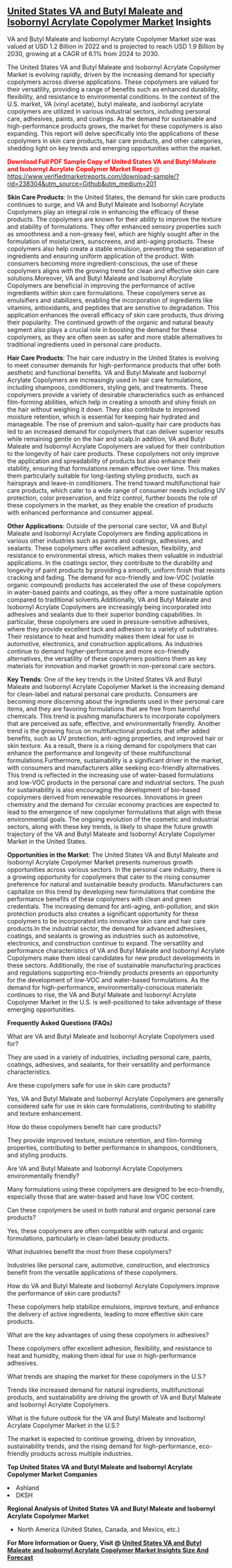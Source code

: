 <h2><a href="https://www.verifiedmarketreports.com/download-sample/?rid=238304&amp;utm_source=Github&amp;utm_medium=201" target="_blank">United States VA and Butyl Maleate and Isobornyl Acrylate Copolymer Market</a> Insights</h2><p>VA and Butyl Maleate and Isobornyl Acrylate Copolymer Market size was valued at USD 1.2 Billion in 2022 and is projected to reach USD 1.9 Billion by 2030, growing at a CAGR of 6.1% from 2024 to 2030.</p><p><p>The United States VA and Butyl Maleate and Isobornyl Acrylate Copolymer Market is evolving rapidly, driven by the increasing demand for specialty copolymers across diverse applications. These copolymers are valued for their versatility, providing a range of benefits such as enhanced durability, flexibility, and resistance to environmental conditions. In the context of the U.S. market, VA (vinyl acetate), butyl maleate, and isobornyl acrylate copolymers are utilized in various industrial sectors, including personal care, adhesives, paints, and coatings. As the demand for sustainable and high-performance products grows, the market for these copolymers is also expanding. This report will delve specifically into the applications of these copolymers in skin care products, hair care products, and other categories, shedding light on key trends and emerging opportunities within the market.<p><span class=""><span style="color: #ff0000;"><strong>Download Full PDF Sample Copy of United States VA and Butyl Maleate and Isobornyl Acrylate Copolymer Market Report</strong> @ </span><a href="https://www.verifiedmarketreports.com/download-sample/?rid=238304&amp;utm_source=Github&amp;utm_medium=201" target="_blank">https://www.verifiedmarketreports.com/download-sample/?rid=238304&amp;utm_source=Github&amp;utm_medium=201</a></span></p></p><p><strong>Skin Care Products</strong>: In the United States, the demand for skin care products continues to surge, and VA and Butyl Maleate and Isobornyl Acrylate Copolymers play an integral role in enhancing the efficacy of these products. The copolymers are known for their ability to improve the texture and stability of formulations. They offer enhanced sensory properties such as smoothness and a non-greasy feel, which are highly sought after in the formulation of moisturizers, sunscreens, and anti-aging products. These copolymers also help create a stable emulsion, preventing the separation of ingredients and ensuring uniform application of the product. With consumers becoming more ingredient-conscious, the use of these copolymers aligns with the growing trend for clean and effective skin care solutions.Moreover, VA and Butyl Maleate and Isobornyl Acrylate Copolymers are beneficial in improving the performance of active ingredients within skin care formulations. These copolymers serve as emulsifiers and stabilizers, enabling the incorporation of ingredients like vitamins, antioxidants, and peptides that are sensitive to degradation. This application enhances the overall efficacy of skin care products, thus driving their popularity. The continued growth of the organic and natural beauty segment also plays a crucial role in boosting the demand for these copolymers, as they are often seen as safer and more stable alternatives to traditional ingredients used in personal care products.</p><p><strong>Hair Care Products</strong>: The hair care industry in the United States is evolving to meet consumer demands for high-performance products that offer both aesthetic and functional benefits. VA and Butyl Maleate and Isobornyl Acrylate Copolymers are increasingly used in hair care formulations, including shampoos, conditioners, styling gels, and treatments. These copolymers provide a variety of desirable characteristics such as enhanced film-forming abilities, which help in creating a smooth and shiny finish on the hair without weighing it down. They also contribute to improved moisture retention, which is essential for keeping hair hydrated and manageable. The rise of premium and salon-quality hair care products has led to an increased demand for copolymers that can deliver superior results while remaining gentle on the hair and scalp.In addition, VA and Butyl Maleate and Isobornyl Acrylate Copolymers are valued for their contribution to the longevity of hair care products. These copolymers not only improve the application and spreadability of products but also enhance their stability, ensuring that formulations remain effective over time. This makes them particularly suitable for long-lasting styling products, such as hairsprays and leave-in conditioners. The trend toward multifunctional hair care products, which cater to a wide range of consumer needs including UV protection, color preservation, and frizz control, further boosts the role of these copolymers in the market, as they enable the creation of products with enhanced performance and consumer appeal.</p><p><strong>Other Applications</strong>: Outside of the personal care sector, VA and Butyl Maleate and Isobornyl Acrylate Copolymers are finding applications in various other industries such as paints and coatings, adhesives, and sealants. These copolymers offer excellent adhesion, flexibility, and resistance to environmental stress, which makes them valuable in industrial applications. In the coatings sector, they contribute to the durability and longevity of paint products by providing a smooth, uniform finish that resists cracking and fading. The demand for eco-friendly and low-VOC (volatile organic compound) products has accelerated the use of these copolymers in water-based paints and coatings, as they offer a more sustainable option compared to traditional solvents.Additionally, VA and Butyl Maleate and Isobornyl Acrylate Copolymers are increasingly being incorporated into adhesives and sealants due to their superior bonding capabilities. In particular, these copolymers are used in pressure-sensitive adhesives, where they provide excellent tack and adhesion to a variety of substrates. Their resistance to heat and humidity makes them ideal for use in automotive, electronics, and construction applications. As industries continue to demand higher-performance and more eco-friendly alternatives, the versatility of these copolymers positions them as key materials for innovation and market growth in non-personal care sectors.</p><p><strong>Key Trends</strong>: One of the key trends in the United States VA and Butyl Maleate and Isobornyl Acrylate Copolymer Market is the increasing demand for clean-label and natural personal care products. Consumers are becoming more discerning about the ingredients used in their personal care items, and they are favoring formulations that are free from harmful chemicals. This trend is pushing manufacturers to incorporate copolymers that are perceived as safe, effective, and environmentally friendly. Another trend is the growing focus on multifunctional products that offer added benefits, such as UV protection, anti-aging properties, and improved hair or skin texture. As a result, there is a rising demand for copolymers that can enhance the performance and longevity of these multifunctional formulations.Furthermore, sustainability is a significant driver in the market, with consumers and manufacturers alike seeking eco-friendly alternatives. This trend is reflected in the increasing use of water-based formulations and low-VOC products in the personal care and industrial sectors. The push for sustainability is also encouraging the development of bio-based copolymers derived from renewable resources. Innovations in green chemistry and the demand for circular economy practices are expected to lead to the emergence of new copolymer formulations that align with these environmental goals. The ongoing evolution of the cosmetic and industrial sectors, along with these key trends, is likely to shape the future growth trajectory of the VA and Butyl Maleate and Isobornyl Acrylate Copolymer Market in the United States.</p><p><strong>Opportunities in the Market</strong>: The United States VA and Butyl Maleate and Isobornyl Acrylate Copolymer Market presents numerous growth opportunities across various sectors. In the personal care industry, there is a growing opportunity for copolymers that cater to the rising consumer preference for natural and sustainable beauty products. Manufacturers can capitalize on this trend by developing new formulations that combine the performance benefits of these copolymers with clean and green credentials. The increasing demand for anti-aging, anti-pollution, and skin protection products also creates a significant opportunity for these copolymers to be incorporated into innovative skin care and hair care products.In the industrial sector, the demand for advanced adhesives, coatings, and sealants is growing as industries such as automotive, electronics, and construction continue to expand. The versatility and performance characteristics of VA and Butyl Maleate and Isobornyl Acrylate Copolymers make them ideal candidates for new product developments in these sectors. Additionally, the rise of sustainable manufacturing practices and regulations supporting eco-friendly products presents an opportunity for the development of low-VOC and water-based formulations. As the demand for high-performance, environmentally-conscious materials continues to rise, the VA and Butyl Maleate and Isobornyl Acrylate Copolymer Market in the U.S. is well-positioned to take advantage of these emerging opportunities.</p><p><strong>Frequently Asked Questions (FAQs)</strong></p><p>What are VA and Butyl Maleate and Isobornyl Acrylate Copolymers used for?</p><p>They are used in a variety of industries, including personal care, paints, coatings, adhesives, and sealants, for their versatility and performance characteristics.</p><p>Are these copolymers safe for use in skin care products?</p><p>Yes, VA and Butyl Maleate and Isobornyl Acrylate Copolymers are generally considered safe for use in skin care formulations, contributing to stability and texture enhancement.</p><p>How do these copolymers benefit hair care products?</p><p>They provide improved texture, moisture retention, and film-forming properties, contributing to better performance in shampoos, conditioners, and styling products.</p><p>Are VA and Butyl Maleate and Isobornyl Acrylate Copolymers environmentally friendly?</p><p>Many formulations using these copolymers are designed to be eco-friendly, especially those that are water-based and have low VOC content.</p><p>Can these copolymers be used in both natural and organic personal care products?</p><p>Yes, these copolymers are often compatible with natural and organic formulations, particularly in clean-label beauty products.</p><p>What industries benefit the most from these copolymers?</p><p>Industries like personal care, automotive, construction, and electronics benefit from the versatile applications of these copolymers.</p><p>How do VA and Butyl Maleate and Isobornyl Acrylate Copolymers improve the performance of skin care products?</p><p>These copolymers help stabilize emulsions, improve texture, and enhance the delivery of active ingredients, leading to more effective skin care products.</p><p>What are the key advantages of using these copolymers in adhesives?</p><p>These copolymers offer excellent adhesion, flexibility, and resistance to heat and humidity, making them ideal for use in high-performance adhesives.</p><p>What trends are shaping the market for these copolymers in the U.S.?</p><p>Trends like increased demand for natural ingredients, multifunctional products, and sustainability are driving the growth of VA and Butyl Maleate and Isobornyl Acrylate Copolymers.</p><p>What is the future outlook for the VA and Butyl Maleate and Isobornyl Acrylate Copolymer Market in the U.S.?</p><p>The market is expected to continue growing, driven by innovation, sustainability trends, and the rising demand for high-performance, eco-friendly products across multiple industries.</p></p><p><strong>Top United States VA and Butyl Maleate and Isobornyl Acrylate Copolymer Market Companies</strong></p><div data-test-id=""><p><li>Ashland</li><li> DKSH</li></p><div><strong>Regional Analysis of&nbsp;United States VA and Butyl Maleate and Isobornyl Acrylate Copolymer Market</strong></div><ul><li dir="ltr"><p dir="ltr">North America&nbsp;(United States, Canada, and Mexico, etc.)</p></li></ul><p><strong>For More Information or Query, Visit @&nbsp;</strong><strong><a href="https://www.verifiedmarketreports.com/product/va-and-butyl-maleate-and-isobornyl-acrylate-copolymer-market/?utm_source=Github&amp;utm_medium=201" target="_blank">United States VA and Butyl Maleate and Isobornyl Acrylate Copolymer Market Insights Size And Forecast</a></strong></p></div>

